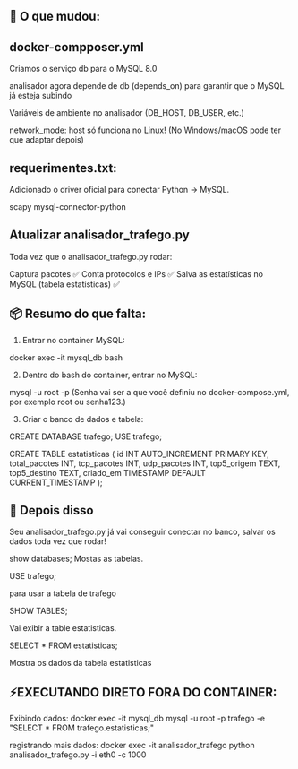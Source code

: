 

## 🧠 O que mudou:

## docker-compposer.yml
Criamos o serviço db para o MySQL 8.0

analisador agora depende de db (depends_on) para garantir que o MySQL já esteja subindo

Variáveis de ambiente no analisador (DB_HOST, DB_USER, etc.)

network_mode: host só funciona no Linux! (No Windows/macOS pode ter que adaptar depois)


## requerimentes.txt:

Adicionado o driver oficial para conectar Python → MySQL.

scapy
mysql-connector-python


## Atualizar analisador_trafego.py

Toda vez que o analisador_trafego.py rodar:

Captura pacotes ✅
Conta protocolos e IPs ✅
Salva as estatísticas no MySQL (tabela estatisticas) ✅



## 📦 Resumo do que falta:
1. Entrar no container MySQL:

docker exec -it mysql_db bash

2. Dentro do bash do container, entrar no MySQL:

mysql -u root -p
(Senha vai ser a que você definiu no docker-compose.yml, por exemplo root ou senha123.)

3. Criar o banco de dados e tabela:

CREATE DATABASE trafego;
USE trafego;

CREATE TABLE estatisticas (
    id INT AUTO_INCREMENT PRIMARY KEY,
    total_pacotes INT,
    tcp_pacotes INT,
    udp_pacotes INT,
    top5_origem TEXT,
    top5_destino TEXT,
    criado_em TIMESTAMP DEFAULT CURRENT_TIMESTAMP
);

## 🚀 Depois disso
Seu analisador_trafego.py já vai conseguir conectar no banco, salvar os dados toda vez que rodar!

show databases;
Mostas as tabelas.

USE trafego;

para usar a tabela de trafego


SHOW TABLES;

Vai exibir a table estatisticas.

SELECT * FROM estatisticas;

Mostra os dados da tabela estatisticas

## ⚡EXECUTANDO DIRETO FORA DO CONTAINER:

Exibindo dados:
docker exec -it mysql_db mysql -u root -p trafego -e "SELECT * FROM trafego.estatisticas;"

registrando mais dados:
docker exec -it analisador_trafego python analisador_trafego.py -i eth0 -c 1000
